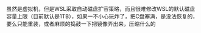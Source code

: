 虽然是虚拟机，但是WSL采取自动磁盘扩容策略，而且很难修改WSL的默认磁盘容量上限（目前默认是1TB），如果一不小心玩炸了，把C盘塞满，是没法恢复的，要么只能重装，或者麻烦的捣鼓一下把镜像弄出来，压缩什么的